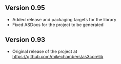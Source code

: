 Version 0.95
------------

- Added release and packaging targets for the library
- Fixed ASDocs for the project to be generated

Version 0.93
------------

- Original release of the project at https://github.com/mikechambers/as3corelib
